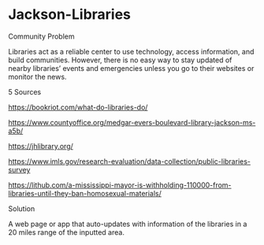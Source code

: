 # Jackson-Libraries

Community Problem

Libraries act as a reliable center to use technology, access information, and build communities. However, there is no easy way to stay updated of nearby libraries’ events and emergencies unless you go to their websites or monitor the news.

5 Sources

https://bookriot.com/what-do-libraries-do/ 

https://www.countyoffice.org/medgar-evers-boulevard-library-jackson-ms-a5b/

https://jhlibrary.org/

https://www.imls.gov/research-evaluation/data-collection/public-libraries-survey

https://lithub.com/a-mississippi-mayor-is-withholding-110000-from-libraries-until-they-ban-homosexual-materials/

Solution

A web page or app that auto-updates with information of the libraries in a 20 miles range of the inputted area. 

